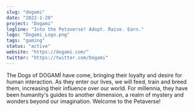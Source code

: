 ```yaml
---
slug: "dogami"
date: "2022-1-20"
project: "Dogami"
logline: "Into the Petaverse! Adopt. Raise. Earn."
logo: "Dogami_Logo.png"
tags: "gaming"
status: "active"
website: "https://dogami.com/"
twitter: "https://twitter.com/Dogami"
---
```


The Dogs of DOGAMÍ have come, bringing their loyalty and desire for human interaction.
As they enter our lives, we will feed, train and breed them, increasing their influence over our world. For millennia, they have been humanity's guides to another dimension, a realm of mystery and wonders beyond our imagination. Welcome to the Petaverse!